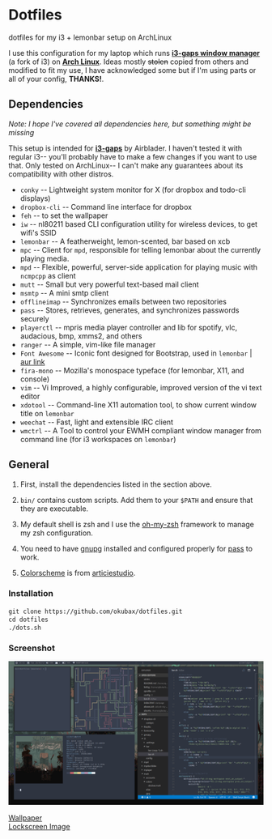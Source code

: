 # Dotfiles

dotfiles for my i3 + lemonbar setup on ArchLinux

I use this configuration for my laptop which runs **[i3-gaps window manager](https://github.com/Airblader/i3)** (a fork of i3) on
**[Arch Linux](https://www.archlinux.org/)**.
Ideas mostly <del>stolen</del> copied from others and modified to fit my use, I have acknowledged some but if I'm using parts or all of your config, **THANKS!**.

## Dependencies

*Note: I hope I've covered all dependencies here, but something might be missing*

This setup is intended for **[i3-gaps](https://github.com/Airblader/i3)** by Airblader. I haven't tested it with regular i3-- you'll probably have to make a few changes if you want to use that. Only tested on ArchLinux-- I can't make any guarantees about its compatibility with other distros.

* `conky` -- Lightweight system monitor for X (for dropbox and todo-cli displays)
* `dropbox-cli` -- Command line interface for dropbox
* `feh` -- to set the wallpaper
* `iw` -- nl80211 based CLI configuration utility for wireless devices, to get wifi's SSID
* `lemonbar` -- A featherweight, lemon-scented, bar based on xcb
* `mpc` -- Client for `mpd`, responsible for telling lemonbar about the currently playing media.
* `mpd` -- Flexible, powerful, server-side application for playing music with `ncmpcpp` as client
* `mutt` -- Small but very powerful text-based mail client
* `msmtp` -- A mini smtp client
* `offlineimap` -- Synchronizes emails between two repositories
* `pass` -- Stores, retrieves, generates, and synchronizes passwords securely
* `playerctl` -- mpris media player controller and lib for spotify, vlc, audacious, bmp, xmms2, and others  
* `ranger` -- A simple, vim-like file manager
* `Font Awesome` -- Iconic font designed for Bootstrap, used in `lemonbar` | [aur link](https://aur.archlinux.org/packages/ttf-font-awesome)
* `fira-mono` -- Mozilla's monospace typeface (for lemonbar, X11, and console)
* `vim` -- Vi Improved, a highly configurable, improved version of the vi text editor
* `xdotool` -- Command-line X11 automation tool, to show current window title on `lemonbar`
* `weechat` -- Fast, light and extensible IRC client
* `wmctrl` -- 	A Tool to control your EWMH compliant window manager from command line (for i3 workspaces on `lemonbar`)



## General

1. First, install the dependencies listed in the section above.

2. `bin/` contains custom scripts. Add them to your `$PATH` and ensure that they are executable. 

3. My default shell is zsh and I use the [oh-my-zsh](https://github.com/robbyrussell/oh-my-zsh) framework to manage my zsh configuration.

4. You need to have [gnupg](https://www.archlinux.org/packages/core/x86_64/gnupg/) installed and configured properly for [pass](https://www.archlinux.org/packages/community/any/pass/) to work.

5. [Colorscheme](/Xresources.d/colors/nord) is from [articiestudio](https://github.com/arcticicestudio/nord).


### Installation

```
git clone https://github.com/okubax/dotfiles.git
cd dotfiles
./dots.sh

```


### Screenshot
![screenshot](/screenshot.png)


[Wallpaper](/Deer1-1280.jpg)  
[Lockscreen Image](/i3lock_wall.png)


&nbsp;
